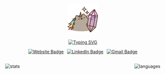 <!-- Start of Icon -->
<div align='center'>
  <img
    src='assets/main_icon.gif'
    alt='main icon'
    width='100px'
  />
</div>
<!-- End of Icon -->

<!-- Start of Introduction -->
<div align='center'>
  
  [![Typing SVG](https://readme-typing-svg.demolab.com?font=Fira+Code&weight=600&size=17&duration=3000&pause=1500&color=c084fc&center=true&vCenter=true&multiline=true&width=520&height=60&lines=Hello+%F0%9F%91%8B+I'm+Bia!;%F0%9F%8C%B1+A+CS+student+who+loves+to+code+%2B+design)](https://git.io/typing-svg)
</div>
<!-- End of Introduction -->

<!-- Start of Social Media -->
<div align='center'>

  [![Website Badge](https://img.shields.io/badge/portfolio-000000?style=for-the-badge&logo=About.me&logoColor=white)](https://brlarce.com/)&ensp;
  [![LinkedIn Badge](https://img.shields.io/badge/LinkedIn-0077B5?style=for-the-badge&logo=linkedin&logoColor=white)](https://www.linkedin.com/in/brlarce/)&ensp;
  [![Gmail Badge](https://img.shields.io/badge/Gmail-D14836?style=for-the-badge&logo=gmail&logoColor=white)](mailto:brlim.arce@gmail.com)
</div> <br />
<!-- End of Social Media -->

<!-- Start of GitHub Stats -->
<div align='center' style='display: flex; flex-wrap: wrap; justify-content: space-between'>
  <img src='https://github-readme-stats.vercel.app/api?username=brlimarce&theme=dracula&count_private=true&show_icons=true&include_all_commits=true&custom_title=GitHub&nbsp;Stats' alt='stats' style='height: 9rem' />&ensp;

  <img src='https://github-readme-stats.vercel.app/api/top-langs/?username=brlimarce&theme=dracula&layout=compact' alt='languages' style='height: 9rem' />
</div>
<!-- End of GitHub Stats -->

